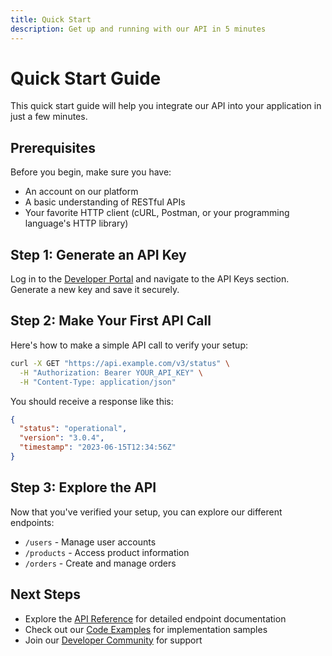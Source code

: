 ```yaml
---
title: Quick Start
description: Get up and running with our API in 5 minutes
---
```


# Quick Start Guide

This quick start guide will help you integrate our API into your application in just a few minutes.

## Prerequisites

Before you begin, make sure you have:

- An account on our platform
- A basic understanding of RESTful APIs
- Your favorite HTTP client (cURL, Postman, or your programming language's HTTP library)

## Step 1: Generate an API Key

Log in to the [Developer Portal](https://example.com/developer) and navigate to the API Keys section. Generate a new key
and save it securely.

## Step 2: Make Your First API Call

Here's how to make a simple API call to verify your setup:

```bash
curl -X GET "https://api.example.com/v3/status" \
  -H "Authorization: Bearer YOUR_API_KEY" \
  -H "Content-Type: application/json"
```

You should receive a response like this:

```json
{
  "status": "operational",
  "version": "3.0.4",
  "timestamp": "2023-06-15T12:34:56Z"
}
```

## Step 3: Explore the API

Now that you've verified your setup, you can explore our different endpoints:

- `/users` - Manage user accounts
- `/products` - Access product information
- `/orders` - Create and manage orders

## Next Steps

- Explore the [API Reference](../api/core/core.md) for detailed endpoint documentation
- Check out our [Code Examples](../examples/authentication.md) for implementation samples
- Join our [Developer Community](https://community.example.com) for support
